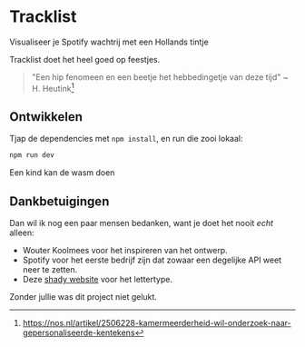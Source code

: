 # Tracklist

Visualiseer je Spotify wachtrij met een Hollands tintje

Tracklist doet het heel goed op feestjes.

> "Een hip fenomeen en een beetje het hebbedingetje van deze tijd"
> ~ H. Heutink[^1]

[^1]: https://nos.nl/artikel/2506228-kamermeerderheid-wil-onderzoek-naar-gepersonaliseerde-kentekens

## Ontwikkelen

Tjap de dependencies met `npm install`, en run die zooi lokaal:

```bash
npm run dev
```

Een kind kan de wasm doen

## Dankbetuigingen
Dan wil ik nog een paar mensen bedanken, want je doet het nooit _echt_ alleen:

- Wouter Koolmees voor het inspireren van het ontwerp.
- Spotify voor het eerste bedrijf zijn dat zowaar een degelijke API weet neer te zetten.
- Deze [shady website](https://en.likefont.com/font/12729376/) voor het lettertype.

Zonder jullie was dit project niet gelukt.
